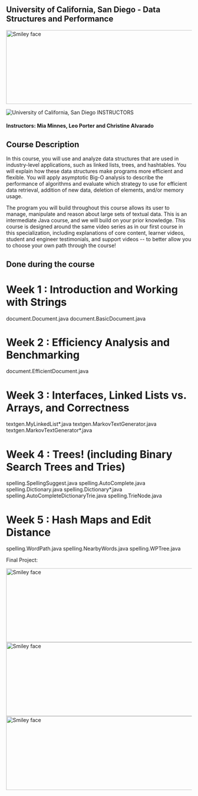 ## University of California, San Diego - Data Structures and Performance

<img src="https://i.imgur.com/Vcscj4i.png" alt="Smiley face" height="200" width="600">

![University of California, San Diego](http://i.imgur.com/Qktqnu1.png) INSTRUCTORS
#### Instructors: Mia Minnes, Leo Porter and Christine Alvarado

## Course Description

In this course, you will use and analyze data structures that are used in industry-level applications, such as linked lists, trees, and hashtables.  You will explain how these data structures make programs more efficient and flexible.  You will apply asymptotic Big-O analysis to describe the performance of algorithms and evaluate which strategy to use for efficient data retrieval, addition of new data, deletion of elements, and/or memory usage.

The program you will build throughout this course allows its user to manage, manipulate and reason about large sets of textual data.  This is an intermediate Java course, and we will build on your prior knowledge.  This course is designed around  the same video series as in our first course in this specialization, including explanations of core content, learner videos, student and engineer testimonials, and support videos -- to better allow you to choose your own path through the course!

## Done during the course

Week 1 : Introduction and Working with Strings
==============================================
document.Document.java
document.BasicDocument.java

Week 2 : Efficiency Analysis and Benchmarking
=============================================
document.EfficientDocument.java

Week 3 : Interfaces, Linked Lists vs. Arrays, and Correctness
=============================================================
textgen.MyLinkedList*.java
textgen.MarkovTextGenerator.java
textgen.MarkovTextGenerator*.java

Week 4 : Trees! (including Binary Search Trees and Tries)
=========================================================
spelling.SpellingSuggest.java
spelling.AutoComplete.java
spelling.Dictionary.java
spelling.Dictionary*.java
spelling.AutoCompleteDictionaryTrie.java
spelling.TrieNode.java

Week 5 : Hash Maps and Edit Distance
====================================
spelling.WordPath.java
spelling.NearbyWords.java
spelling.WPTree.java

Final Project:

<img src="https://i.imgur.com/f3y9ACN.png" alt="Smiley face" height="200" width="1500">
<img src="https://i.imgur.com/O7FJSxq.png" alt="Smiley face" height="200" width="1500">
<img src="https://i.imgur.com/KEkcdX6.png" alt="Smiley face" height="200" width="1500">